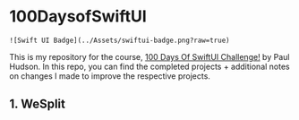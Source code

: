 # 100DaysofSwiftUI

```
![Swift UI Badge](../Assets/swiftui-badge.png?raw=true)
```

This is my repository for the course, [100 Days Of SwiftUI Challenge!](https://www.hackingwithswift.com/100/swiftui) by Paul Hudson. In this repo, you can find the completed projects + additional notes on changes I made to improve the respective projects.

## 1. WeSplit

